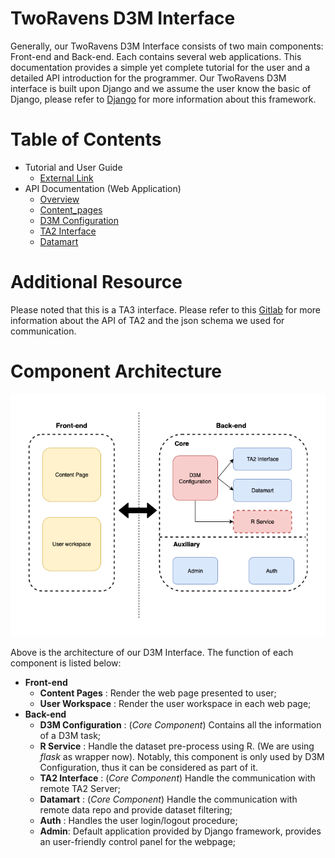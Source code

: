 TwoRavens D3M Interface
=======================

Generally, our TwoRavens D3M Interface consists of two main components: Front-end and Back-end. Each contains several web applications.
This documentation provides a simple yet complete tutorial for the user and a detailed API introduction for the programmer.
Our TwoRavens D3M interface is built upon Django and we assume the user know the basic of Django, please refer to [Django](https://www.djangoproject.com/) for more information about this framework.

# Table of Contents
* Tutorial and User Guide
    * [External Link](http://2ra.vn/papers/tworavens-d3mguide.pdf)
* API Documentation (Web Application)
    * [Overview](api_docs/overview.md)
    * [Content_pages](api_docs/content_pages/index.md)
    * [D3M Configuration](api_docs/configuration/index.md)
    * [TA2 Interface](api_docs/ta2/index.md)
    * [Datamart](api_docs/datamart/index.md)

# Additional Resource

Please noted that this is a TA3 interface. Please refer to this [Gitlab](https://gitlab.com/datadrivendiscovery/ta3ta2-api) for more information about the API of TA2 and the json schema we used for communication.

Component Architecture
=======================

![alt text](imgs/2ravens.png "Component architecture")

Above is the architecture of our D3M Interface. The function of each component is listed below:

* **Front-end**
    * **Content Pages** : Render the web page presented to user;
    * **User Workspace** : Render the user workspace in each web page;
* **Back-end**
    * **D3M Configuration** : (*Core Component*) Contains all the information of a D3M task;
    * **R Service** : Handle the dataset pre-process using R. (We are using *flask* as wrapper now). Notably, this component is only used by D3M Configuration, thus it can be considered as part of it.
    * **TA2 Interface** : (*Core Component*) Handle the communication with remote TA2 Server;
    * **Datamart** : (*Core Component*) Handle the communication with remote data repo and provide dataset filtering;
    * **Auth** : Handles the user login/logout procedure;
    * **Admin**: Default application provided by Django framework, provides an user-friendly control panel for the webpage;
